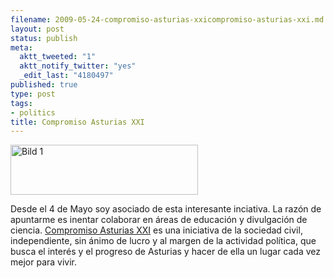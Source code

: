 ```yaml
--- 
filename: 2009-05-24-compromiso-asturias-xxicompromiso-asturias-xxi.md
layout: post
status: publish
meta: 
  aktt_tweeted: "1"
  aktt_notify_twitter: "yes"
  _edit_last: "4180497"
published: true
type: post
tags: 
- politics
title: Compromiso Asturias XXI
---
```

<img class="aligncenter size-medium wp-image-627" title="Bild 1" src="http://nasonurb.files.wordpress.com/2009/05/bild-1.jpg?w=300" alt="Bild 1" width="300" height="80" />

Desde el 4 de Mayo soy asociado de esta interesante inciativa. La razón de apuntarme es inentar colaborar en áreas de educación y divulgación de ciencia. <a href="http://www.compromisoasturiasxxi.es/">Compromiso Asturias XXI</a> es una iniciativa de la sociedad civil, independiente, sin ánimo de lucro y al margen de la actividad política, que busca el interés y el progreso de Asturias y hacer de ella un lugar cada vez mejor para vivir.<!--:-->
